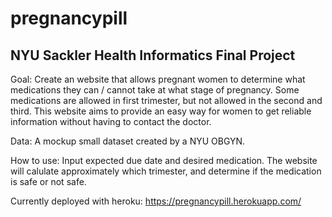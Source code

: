 # pregnancypill
## NYU Sackler Health Informatics Final Project

Goal: Create an website that allows pregnant women to determine what medications they can / cannot take at what stage of pregnancy. Some medications are allowed in first trimester, but not allowed in the second and third. This website aims to provide an easy way for women to get reliable information without having to contact the doctor.

Data: A mockup small dataset created by a NYU OBGYN. 

How to use: Input expected due date and desired medication. The website will calulate approximately which trimester, and determine if the medication is safe or not safe.

Currently deployed with heroku:
https://pregnancypill.herokuapp.com/
